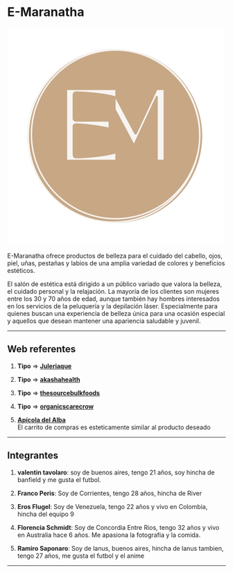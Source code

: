 # E-Maranatha

![Logo E-Maranatha](/public/img/maranatha_logo.png "Ir a la página web")

E-Maranatha ofrece productos de belleza para el cuidado del cabello, ojos, piel, uñas, pestañas y labios de una amplia variedad de colores y beneficios estéticos.

El salón de estética está dirigido a un público variado que valora la belleza, el cuidado personal y la relajación. La mayoría de los clientes son mujeres entre los 30 y 70 años de edad, aunque también hay hombres interesados en los servicios de la peluquería y la depilación láser. Especialmente para quienes buscan una experiencia de belleza única para una ocasión especial y aquellos que desean mantener una apariencia saludable y juvenil.

---

## Web referentes

<!--
Opciones para agregar como tipo:

-Productos o Servicios
-Clientes o Público
-Estética
-Funcionalidades
-->

1. **Tipo** => [**Juleriaque**](https://www.juleriaque.com.ar/ "este es un link de prueba")
2. **Tipo** => [**akashahealth**](https://akashahealth.com.au "esta es una web referente de una web que ofrece terapias")
3. **Tipo** => [**thesourcebulkfoods**](https://shop.thesourcebulkfoods.com.au "esta es una web que tiene me parece muy userfriendly, ademas tiene una buena gama de colores y tipografias que pueden ir bien con productos de belleza")
4. **Tipo** => [**organicscarecrow**](https://organicscarecrow.com "Un E-commerce muy user friendly, sencillo y claro")

5. [**Apícola del Alba**](https://apicoladelalba.cl/)<br>
   El carrito de compras es esteticamente similar al producto deseado

---

## Integrantes

1. **valentin tavolaro**: soy de buenos aires, tengo 21 años, soy hincha de banfield y me gusta el futbol.

2. **Franco Peris**: Soy de Corrientes, tengo 28 años, hincha de River

3. **Eros Flugel**: Soy de Venezuela, tengo 22 años y vivo en Colombia, hincha del equipo 9

4. **Florencia Schmidt**: Soy de Concordia Entre Rios, tengo 32 años y vivo en Australia hace 6 años. Me apasiona la fotografia y la comida.

5. **Ramiro Saponaro**: Soy de lanus, buenos aires, hincha de lanus tambien, tengo 27 años, me gusta el futbol y el anime

---
